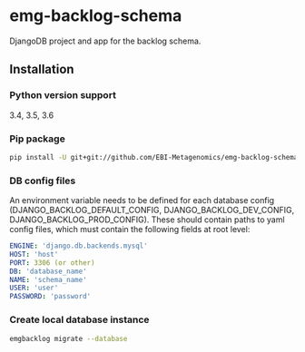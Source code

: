 # emg-backlog-schema
DjangoDB project and app for the backlog schema.
## Installation
### Python version support
3.4, 3.5, 3.6
### Pip package
```bash
pip install -U git+git://github.com/EBI-Metagenomics/emg-backlog-schema.git
```

### DB config files
An environment variable needs to be defined for each database config (DJANGO_BACKLOG_DEFAULT_CONFIG, DJANGO_BACKLOG_DEV_CONFIG, DJANGO_BACKLOG_PROD_CONFIG).
These should contain paths to yaml config files, which must contain the following fields at root level:
```yaml
ENGINE: 'django.db.backends.mysql'
HOST: 'host'
PORT: 3306 (or other)
DB: 'database_name'
NAME: 'schema_name'
USER: 'user'
PASSWORD: 'password'
```

### Create local database instance
```bash
emgbacklog migrate --database
```
